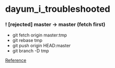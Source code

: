 ﻿# dayum_i_troubleshooted

### ! [rejected] master -> master (fetch first)

- git fetch origin master:tmp
- git rebase tmp
- git push origin HEAD:master
- git branch -D tmp

[Reference](https://stackoverflow.com/questions/28429819/rejected-master-master-fetch-first)
